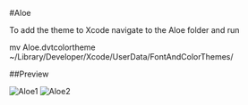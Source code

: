#Aloe 

To add the theme to Xcode navigate to the Aloe folder and run

mv Aloe.dvtcolortheme ~/Library/Developer/Xcode/UserData/FontAndColorThemes/

##Preview

![Aloe1](http://cl.ly/image/3Z0W1L05230L/Aloe.png)
![Aloe2](http://cl.ly/image/0f1j34242R2n/Aloe2.png)
